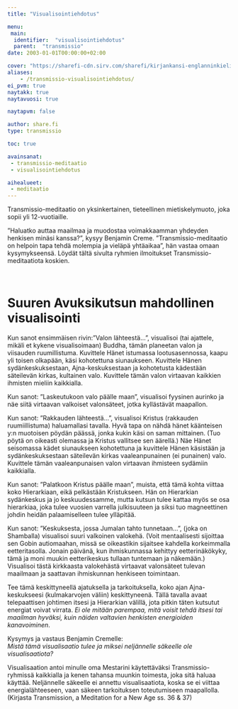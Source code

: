 ```yaml
---
title: "Visualisointiehdotus"

menu:
 main:
  identifier:  "visualisointiehdotus"
  parent:  "transmissio"
date: 2003-01-01T00:00:00+02:00

cover: "https://sharefi-cdn.sirv.com/sharefi/kirjankansi-englanninkielinen-transmissio-meditaatio.jpg"
aliases:
    - /transmissio-visualisointiehdotus/
ei_pvm: true
naytakk: true
naytavuosi: true

naytapvm: false

author: share.fi
type: transmissio

toc: true

avainsanat:
 - transmissio-meditaatio
 - visualisointiehdotus

aihealueet:
 - meditaatio
---
```



<div class="alustus">
<p>Transmissio-meditaatio on yksinkertainen, tieteellinen mietiskelymuoto, joka sopii yli 12-vuotiaille.</p>
<p>”Haluatko auttaa maailmaa ja muodostaa voimakkaamman yhdeyden henkisen minäsi kanssa?”, kysyy Benjamin Creme. ”Transmissio-meditaatio on helpoin tapa tehdä molempia ja vieläpä yhtäaikaa”, hän vastaa omaan kysymykseensä. Löydät tältä sivulta ryhmien ilmoitukset Transmissio-meditaatiota koskien.</p>
</div>
<br clear="all" />
<h1>Suuren Avuksikutsun mahdollinen visualisointi</h1>
<p>Kun sanot ensimmäisen rivin:”Valon lähteestä…”, visualisoi (tai ajattele, mikäli et kykene visualisoimaan) Buddha, tämän planeetan valon ja viisauden ruumillistuma. Kuvittele Hänet istumassa lootusasennossa, kaapu yli toisen olkapään, käsi kohotettuna siunaukseen. Kuvittele Hänen sydänkeskuksestaan, Ajna-keskuksestaan ja kohotetusta kädestään säteilevän kirkas, kultainen valo. Kuvittele tämän valon virtaavan kaikkien ihmisten mieliin kaikkialla.</p>
<p>Kun sanot: ”Laskeutukoon valo päälle maan”, visualisoi fyysinen aurinko ja näe siitä virtaavan valkoiset valonsäteet, jotka kyllästävät maapallon.</p>
<p>Kun sanot: ”Rakkauden lähteestä…”, visualisoi Kristus (rakkauden ruumiillistuma) haluamallasi tavalla. Hyvä tapa on nähdä hänet käänteisen y:n muotoisen pöydän päässä, jonka kukin käsi on saman mittainen. (Tuo pöytä on oikeasti olemassa ja Kristus vallitsee sen äärellä.) Näe Hänet seisomassa kädet siunaukseen kohotettuna ja kuvittele Hänen käsistään ja sydänkeskuksestaan säteilevän kirkas vaaleanpunainen (ei punainen) valo. Kuvittele tämän vaaleanpunaisen valon virtaavan ihmisteen sydämiin kaikkialla.</p>
<p>Kun sanot: ”Palatkoon Kristus päälle maan”, muista, että tämä kohta viittaa koko Hierarkiaan, eikä pelkästään Kristukseen. Hän on Hierarkian sydänkeskus ja jo keskuudessamme, mutta kutsun tulee kattaa myös se osa hierarkiaa, joka tulee vuosien varrella julkisuuteen ja siksi tuo magneettinen johdin heidän palaamiselleen tulee ylläpitää.</p>
<p>Kun sanot: ”Keskuksesta, jossa Jumalan tahto tunnetaan…”, (joka on Shamballa) visualisoi suuri valkoinen valokehä. (Voit mentaalisesti sijoittaa sen Gobin autiomaahan, missä se oikeastikin sijaitsee kahdella korkeimmalla eetteritasolla. Jonain päivänä, kun ihmiskunnassa kehittyy eetterinäkökyky, tämä ja moni muukin eetterikeskus tullaan tuntemaan ja näkemään.) Visualisoi tästä kirkkaasta valokehästä virtaavat valonsäteet tulevan maailmaan ja saattavan ihmiskunnan henkiseen toimintaan.</p>
<p>Tee tämä keskittyneellä ajatuksella ja tarkoituksella, koko ajan Ajna-keskukseesi (kulmakarvojen väliin) keskittyneenä. Tällä tavalla avaat telepaattisen johtimen itsesi ja Hierarkian välillä, jota pitkin täten kutsutut energiat voivat virrata.&nbsp;<em>Ei ole mitään parempaa, mitä voisit tehdä itsesi tai maailman hyväksi, kuin näiden valtavien henkisten energioiden kanavoiminen</em>.</p>
<p>Kysymys ja vastaus Benjamin Cremelle:<br>
<em>Mistä tämä visualisaatio tulee ja miksei neljännelle säkeelle ole visualisaatiota?</em></p>
<p>Visualisaation antoi minulle oma Mestarini käytettäväksi Transmissio-ryhmissä kaikkialla ja kenen tahansa muunkin toimesta, joka sitä haluaa käyttää. Neljännelle säkeelle ei annettu visualisaatiota, koska se ei viittaa energialähteeseen, vaan säkeen tarkoituksen toteutumiseen maapallolla. (Kirjasta Transmission, a Meditation for a New Age ss. 36 &amp; 37)</p>